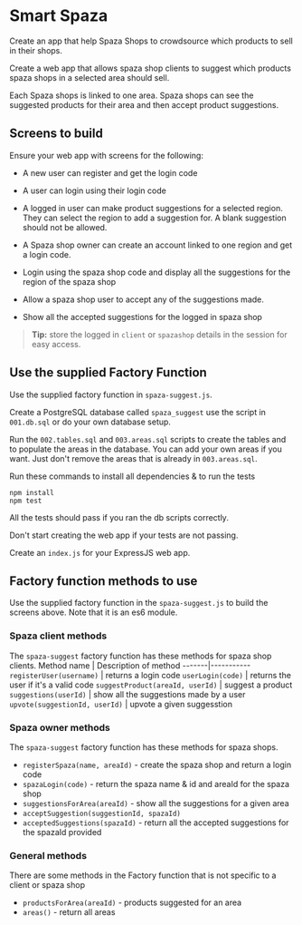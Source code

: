 # Smart Spaza

Create an app that help Spaza Shops to crowdsource which products to sell in their shops.

Create a web app that allows spaza shop clients to suggest which products spaza shops in a selected area should sell. 

Each Spaza shops is linked to one area. Spaza shops can see the suggested products for their area and then accept product suggestions.

## Screens to build

Ensure your web app with screens for the following:

* A new user can register and get the login code
* A user can login using their login code
* A logged in user can make product suggestions for a selected region. They can select the region to add a suggestion for. A blank suggestion should not be allowed.

* A Spaza shop owner can create an account linked to one region and get a login code.
* Login using the spaza shop code and display all the suggestions for the region of the spaza shop
* Allow a spaza shop user to accept any of the suggestions made.
* Show all the accepted suggestions for the logged in spaza shop

> **Tip:** store the logged in `client` or `spazashop` details in the session for easy access.

## Use the supplied Factory Function

Use the supplied factory function in `spaza-suggest.js`.

Create a PostgreSQL database called `spaza_suggest` use the script in `001.db.sql` or do your own database setup.

Run the `002.tables.sql` and `003.areas.sql` scripts to create the tables and to populate the areas in the database. You can add your own areas if you want. Just don't remove the areas that is already in `003.areas.sql`.

Run these commands to install all dependencies & to run the tests

```
npm install
npm test
```

All the tests should pass if you ran the db scripts correctly.

Don't start creating the web app if your tests are not passing.

Create an `index.js` for your ExpressJS web app.

## Factory function methods to use

Use the supplied factory function in the `spaza-suggest.js` to build the screens above. Note that it is an es6 module.

### Spaza client methods

The `spaza-suggest` factory function has these methods for spaza shop clients.
Method name | Description of method
-------|-----------
`registerUser(username)` | returns a login code
`userLogin(code)` | returns the user if it's a valid code
`suggestProduct(areaId, userId)` | suggest a product 
`suggestions(userId)` | show all the suggestions made by a user
`upvote(suggestionId, userId)` | upvote a given suggesstion

### Spaza owner methods

The `spaza-suggest` factory function has these methods for spaza shops.

* `registerSpaza(name, areaId)` - create the spaza shop and return a login code
* `spazaLogin(code)` - return the spaza name & id  and areaId for the spaza shop
* `suggestionsForArea(areaId)` - show all the suggestions for a given area
* `acceptSuggestion(suggestionId, spazaId)`
* `acceptedSuggestions(spazaId)` - return all the accepted suggestions for the spazaId provided

### General methods

There are some methods in the Factory function that is not specific to a client or spaza shop

* `productsForArea(areaId)` - products suggested for an area
* `areas()` - return all areas
